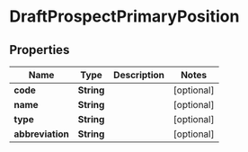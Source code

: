 

# DraftProspectPrimaryPosition


## Properties

| Name | Type | Description | Notes |
|------------ | ------------- | ------------- | -------------|
|**code** | **String** |  |  [optional] |
|**name** | **String** |  |  [optional] |
|**type** | **String** |  |  [optional] |
|**abbreviation** | **String** |  |  [optional] |



